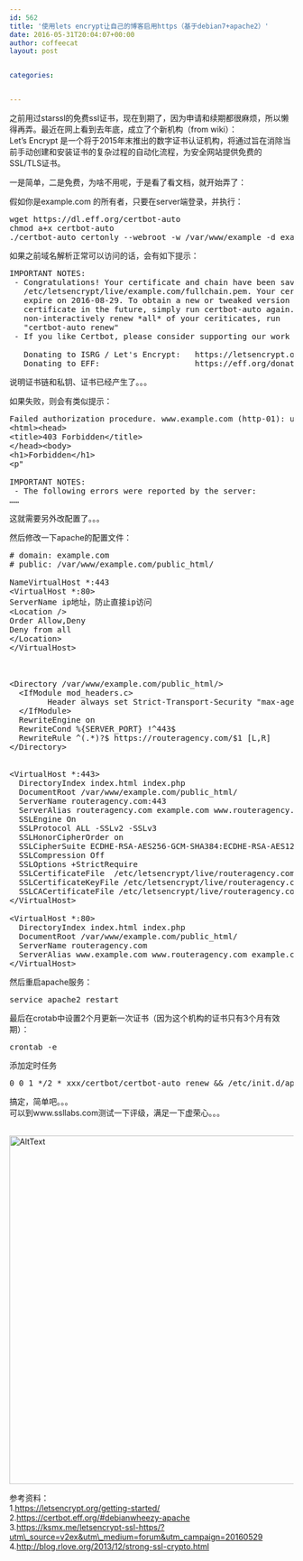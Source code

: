 ```yaml
---
id: 562
title: '使用lets encrypt让自己的博客启用https（基于debian7+apache2）'
date: 2016-05-31T20:04:07+00:00
author: coffeecat
layout: post


categories:


---
```

之前用过starssl的免费ssl证书，现在到期了，因为申请和续期都很麻烦，所以懒得再弄。最近在网上看到去年底，成立了个新机构（from wiki）：  
Let&#8217;s Encrypt 是一个将于2015年末推出的数字证书认证机构，将通过旨在消除当前手动创建和安装证书的复杂过程的自动化流程，为安全网站提供免费的SSL/TLS证书。 

一是简单，二是免费，为啥不用呢，于是看了看文档，就开始弄了：  
<!--more-->

假如你是example.com 的所有者，只要在server端登录，并执行：

<pre class="lang:sh decode:true " >wget https://dl.eff.org/certbot-auto
chmod a+x certbot-auto
./certbot-auto certonly --webroot -w /var/www/example -d example.com -d www.example.com</pre>

如果之前域名解析正常可以访问的话，会有如下提示：

<pre class="lang:vim decode:true " >IMPORTANT NOTES:
 - Congratulations! Your certificate and chain have been saved at
   /etc/letsencrypt/live/example.com/fullchain.pem. Your cert will
   expire on 2016-08-29. To obtain a new or tweaked version of this
   certificate in the future, simply run certbot-auto again. To
   non-interactively renew *all* of your ceriticates, run
   "certbot-auto renew"
 - If you like Certbot, please consider supporting our work by:

   Donating to ISRG / Let's Encrypt:   https://letsencrypt.org/donate
   Donating to EFF:                    https://eff.org/donate-le</pre>

说明证书链和私钥、证书已经产生了。。。

如果失败，则会有类似提示：

<pre class="lang:vim decode:true " >Failed authorization procedure. www.example.com (http-01): urn:acme:error:unauthorized :: The client lacks sufficient authorization :: Invalid response from http://www.example.com/.well-known/acme-challenge/OJvVsXKC4odxeV4darP05x4T7-ymOykX0UT6jqh0rees: "&lt;!DOCTYPE HTML PUBLIC "-//IETF//DTD HTML 2.0//EN"&gt;
&lt;html&gt;&lt;head&gt;
&lt;title&gt;403 Forbidden&lt;/title&gt;
&lt;/head&gt;&lt;body&gt;
&lt;h1&gt;Forbidden&lt;/h1&gt;
&lt;p"

IMPORTANT NOTES:
 - The following errors were reported by the server:
……</pre>

这就需要另外改配置了。。。

然后修改一下apache的配置文件：

<pre class="lang:vim decode:true " ># domain: example.com
# public: /var/www/example.com/public_html/

NameVirtualHost *:443  
&lt;VirtualHost *:80&gt;
ServerName ip地址，防止直接ip访问
&lt;Location /&gt;
Order Allow,Deny
Deny from all
&lt;/Location&gt;
&lt;/VirtualHost&gt;



&lt;Directory /var/www/example.com/public_html/&gt;
  &lt;IfModule mod_headers.c&gt; 
        Header always set Strict-Transport-Security "max-age=15553000; includeSubDomains; preload" 
  &lt;/IfModule&gt; 
  RewriteEngine on
  RewriteCond %{SERVER_PORT} !^443$
  RewriteRule ^(.*)?$ https://routeragency.com/$1 [L,R]
&lt;/Directory&gt;


&lt;VirtualHost *:443&gt;
  DirectoryIndex index.html index.php
  DocumentRoot /var/www/example.com/public_html/
  ServerName routeragency.com:443
  ServerAlias routeragency.com example.com www.routeragency.com
  SSLEngine On
  SSLProtocol ALL -SSLv2 -SSLv3
  SSLHonorCipherOrder on
  SSLCipherSuite ECDHE-RSA-AES256-GCM-SHA384:ECDHE-RSA-AES128-GCM-SHA256:DHE-RSA-AES256-GCM-SHA384:DHE-RSA-AES128-GCM-SHA256:ECDHE-RSA-AES256-SHA384:ECDHE-RSA-AES128-SHA256:ECDHE-RSA-AES256-SHA:ECDHE-RSA-AES128-SHA:DHE-RSA-AES256-SHA256:DHE-RSA-AES128-SHA256:DHE-RSA-AES256-SHA:DHE-RSA-AES128-SHA:ECDHE-RSA-DES-CBC3-SHA:EDH-RSA-DES-CBC3-SHA:AES256-GCM-SHA384:AES128-GCM-SHA256:AES256-SHA256:AES128-SHA256:AES256-SHA:AES128-SHA:DES-CBC3-SHA:HIGH:!aNULL:!eNULL:!EXPORT:!CAMELLIA:!DES:!MD5:!PSK:!RC4
  SSLCompression Off
  SSLOptions +StrictRequire
  SSLCertificateFile  /etc/letsencrypt/live/routeragency.com/fullchain.pem
  SSLCertificateKeyFile /etc/letsencrypt/live/routeragency.com/privkey.pem
  SSLCACertificateFile /etc/letsencrypt/live/routeragency.com/chain.pem
&lt;/VirtualHost&gt;

&lt;VirtualHost *:80&gt;
  DirectoryIndex index.html index.php
  DocumentRoot /var/www/example.com/public_html/
  ServerName routeragency.com
  ServerAlias www.example.com www.routeragency.com example.com
&lt;/VirtualHost&gt;</pre>

然后重启apache服务：

<pre class="lang:sh decode:true " >service apache2 restart
</pre>

最后在crotab中设置2个月更新一次证书（因为这个机构的证书只有3个月有效期）：

<pre class="lang:sh decode:true " >crontab -e
</pre>

添加定时任务

<pre class="lang:sh decode:true " >0 0 1 */2 * xxx/certbot/certbot-auto renew && /etc/init.d/apache2 restart</pre>

搞定，简单吧。。。  
可以到www.ssllabs.com测试一下评级，满足一下虚荣心。。。 

<br>
 <img src="https://jibenfa.github.io/uploads/2016/05/2016053120127.png" width="1000" height="618" alt="AltText" />
 <br>
  
参考资料：  
1.https://letsencrypt.org/getting-started/  
2.https://certbot.eff.org/#debianwheezy-apache  
3.https://ksmx.me/letsencrypt-ssl-https/?utm\_source=v2ex&utm\_medium=forum&utm_campaign=20160529  
4.http://blog.rlove.org/2013/12/strong-ssl-crypto.html
